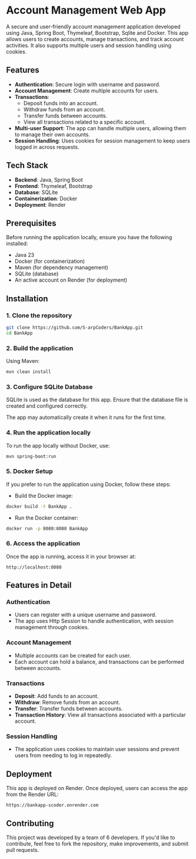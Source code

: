 # Account Management Web App

A secure and user-friendly account management application developed using Java, Spring Boot, Thymeleaf, Bootstrap, Sqlite and Docker. This app allows users to create accounts, manage transactions, and track account activities. It also supports multiple users and session handling using cookies.

## Features

- **Authentication**: Secure login with username and password.
- **Account Management**: Create multiple accounts for users.
- **Transactions**: 
  - Deposit funds into an account.
  - Withdraw funds from an account.
  - Transfer funds between accounts.
  - View all transactions related to a specific account.
- **Multi-user Support**: The app can handle multiple users, allowing them to manage their own accounts.
- **Session Handling**: Uses cookies for session management to keep users logged in across requests.

## Tech Stack

- **Backend**: Java, Spring Boot
- **Frontend**: Thymeleaf, Bootstrap
- **Database**: SQLite
- **Containerization**: Docker
- **Deployment**: Render

## Prerequisites

Before running the application locally, ensure you have the following installed:

- Java 23
- Docker (for containerization)
- Maven (for dependency management)
- SQLite (database)
- An active account on Render (for deployment)

## Installation

### 1. Clone the repository

```bash
git clone https://github.com/S-arpCoders/BankApp.git
cd BankApp
```

### 2. Build the application

Using Maven:

```bash
mvn clean install
```

### 3. Configure SQLite Database

SQLite is used as the database for this app. Ensure that the database file is created and configured correctly.

The app may automatically create it when it runs for the first time.

### 4. Run the application locally

To run the app locally without Docker, use:

```bash
mvn spring-boot:run
```

### 5. Docker Setup

If you prefer to run the application using Docker, follow these steps:

- Build the Docker image:

```bash
docker build -t BankApp .
```

- Run the Docker container:

```bash
docker run -p 8080:8080 BankApp
```

### 6. Access the application

Once the app is running, access it in your browser at:

```
http://localhost:8080
```

## Features in Detail

### Authentication

- Users can register with a unique username and password.
- The app uses Http Session to handle authentication, with session management through cookies.

### Account Management

- Multiple accounts can be created for each user.
- Each account can hold a balance, and transactions can be performed between accounts.

### Transactions

- **Deposit**: Add funds to an account.
- **Withdraw**: Remove funds from an account.
- **Transfer**: Transfer funds between accounts.
- **Transaction History**: View all transactions associated with a particular account.

### Session Handling

- The application uses cookies to maintain user sessions and prevent users from needing to log in repeatedly.

## Deployment

This app is deployed on Render. Once deployed, users can access the app from the Render URL:

```
https://bankapp-scoder.onrender.com
```

## Contributing

This project was developed by a team of 6 developers. If you'd like to contribute, feel free to fork the repository, make improvements, and submit pull requests.
